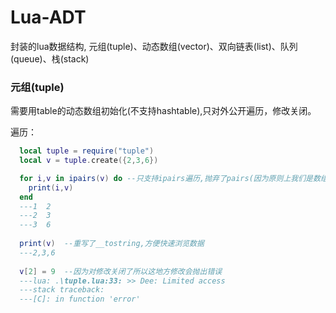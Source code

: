 # Lua-ADT
封装的lua数据结构, 元组(tuple)、动态数组(vector)、双向链表(list)、队列(queue)、栈(stack)

### 元组(tuple)
需要用table的动态数组初始化(不支持hashtable),只对外公开遍历，修改关闭。

遍历：
```lua
  local tuple = require("tuple")
  local v = tuple.create({2,3,6})

  for i,v in ipairs(v) do --只支持ipairs遍历,抛弃了pairs(因为原则上我们是数组，不存在key)
    print(i,v)
  end
  ---1	2
  ---2	3
  ---3	6
  
  print(v)  --重写了__tostring,方便快速浏览数据
  ---2,3,6
  
  v[2] = 9  --因为对修改关闭了所以这地方修改会抛出错误
  ---lua: .\tuple.lua:33: >> Dee: Limited access
  ---stack traceback:
  ---[C]: in function 'error'
